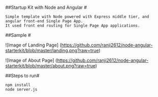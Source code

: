 ##Startup Kit with Node and Angular #

    Simple template with Node powered with Express middle tier, and angular front-end Single Page App.
    It used front end routing for Single Page App applications.
    
##Sample #

![Image of Landing Page]
(https://github.com/ranji2612/node-angular-starterkit/blob/master/landing.png?raw=true)
    
![Image of About Page]
(https://github.com/ranji2612/node-angular-starterkit/blob/master/about.png?raw=true)

##Steps to run#

    npm install
    node server.js
